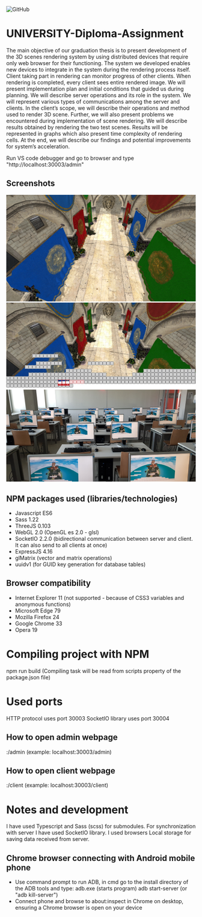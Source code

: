 <!-- Tags (https://shields.io/) -->
![GitHub](https://img.shields.io/github/license/lukaprijatelj/UNIVERSITY-Diploma-Assignment)

# UNIVERSITY-Diploma-Assignment
The main objective of our graduation thesis is to present development of the 3D scenes rendering system by using distributed devices that require only web browser for their functioning. The system we developed enables new devices to integrate in the system during the rendering process itself. Client taking part in rendering can monitor progress of other clients. When rendering is completed, every client sees entire rendered image. We will present implementation plan and initial conditions that guided us during planning. We will describe server operations and its role in the system. We will represent various types of communications among the server and clients. In the client’s scope, we will describe their operations and method used to render 3D scene. Further, we will also present problems we encountered during implementation of scene rendering. We will describe results obtained by rendering the two test scenes. Results will be represented in graphs which also present time complexity of rendering cells. At the end, we will describe our findings and potential improvements for system’s acceleration.


Run VS code debugger and go to browser and type "http://localhost:30003/admin"

## Screenshots
<!--  ![alt tag](https://raw.githubusercontent.com/lukaprijatelj/UNIVERSITY-Diploma-Assignment/master/images/Screenshot_1.jpg) -->
<!--  ![alt tag](https://raw.githubusercontent.com/lukaprijatelj/UNIVERSITY-Diploma-Assignment/master/images/All.jpg) -->
![alt tag](https://raw.githubusercontent.com/lukaprijatelj/UNIVERSITY-Diploma-Assignment/master/images/rendered-image-castle.jpg)
![alt tag](https://raw.githubusercontent.com/lukaprijatelj/UNIVERSITY-Diploma-Assignment/master/images/partially-rendered.jpg)
![alt tag](https://raw.githubusercontent.com/lukaprijatelj/UNIVERSITY-Diploma-Assignment/master/images/30-clients-rendering.jpg)

## NPM packages used (libraries/technologies)
- Javascript ES6
- Sass 1.22
- ThreeJS 0.103
- WebGL 2.0 	                 (OpenGL es 2.0 - glsl)
- SocketIO 2.2.0 			         (bidirectional communication between server and client. It can also send to all clients at once)
- ExpressJS 4.16
- glMatrix 				             (vector and matrix operations)
- uuidv1 				               (for GUID key generation for database tables)

## Browser compatibility
- Internet Explorer 11 			(not supported - because of CSS3 variables and anonymous functions)
- Microsoft Edge 79
- Mozilla Firefox 24
- Google Chrome 33
- Opera 19


# Compiling project with NPM
npm run build				(Compiling task will be read from scripts property of the package.json file)


# Used ports
HTTP protocol uses port 30003 
SocketIO library uses port 30004

## How to open admin webpage
<base-url>:<http-port>/admin		(example: localhost:30003/admin)

## How to open client webpage
<base-url>:<http-port>/client		(example: localhost:30003/client)


# Notes and development
I have used Typescript and Sass (scss) for submodules. For synchronization with server I have used SocketIO library.
I used browsers Local storage for saving data received from server.

## Chrome browser connecting with Android mobile phone
- Use command prompt to run ADB, in cmd go to the install directory of the ADB tools and type:
  adb.exe				(starts program)
  adb start-server 			(or "adb kill-server")
- Connect phone and browse to about:inspect in Chrome on desktop, ensuring a Chrome browser is open on your device
